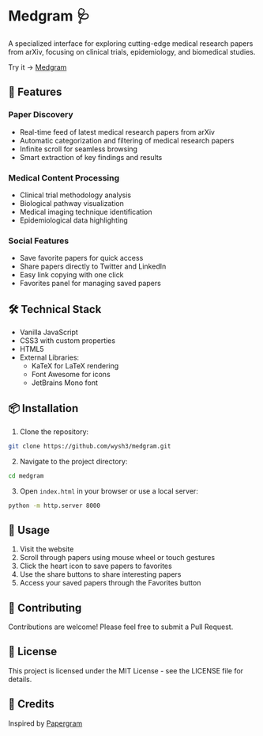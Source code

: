 # Medgram 🩺

A specialized interface for exploring cutting-edge medical research papers from arXiv, focusing on clinical trials, epidemiology, and biomedical studies.

Try it -> [Medgram](https://wysh3.github.io/medgram/)

## 🌟 Features

### Paper Discovery
- Real-time feed of latest medical research papers from arXiv
- Automatic categorization and filtering of medical research papers
- Infinite scroll for seamless browsing
- Smart extraction of key findings and results

### Medical Content Processing
- Clinical trial methodology analysis
- Biological pathway visualization
- Medical imaging technique identification
- Epidemiological data highlighting

### Social Features
- Save favorite papers for quick access
- Share papers directly to Twitter and LinkedIn
- Easy link copying with one click
- Favorites panel for managing saved papers

## 🛠️ Technical Stack

- Vanilla JavaScript
- CSS3 with custom properties
- HTML5
- External Libraries:
  - KaTeX for LaTeX rendering
  - Font Awesome for icons
  - JetBrains Mono font

## 📦 Installation

1. Clone the repository:
```bash
git clone https://github.com/wysh3/medgram.git
```

2. Navigate to the project directory:
```bash
cd medgram
```

3. Open `index.html` in your browser or use a local server:
```bash
python -m http.server 8000
```

## 🚀 Usage

1. Visit the website
2. Scroll through papers using mouse wheel or touch gestures
3. Click the heart icon to save papers to favorites
4. Use the share buttons to share interesting papers
5. Access your saved papers through the Favorites button

## 🤝 Contributing

Contributions are welcome! Please feel free to submit a Pull Request.

## 📄 License

This project is licensed under the MIT License - see the LICENSE file for details.

## 👏 Credits

Inspired by [Papergram](https://github.com/cneuralnetwork/papergram)

